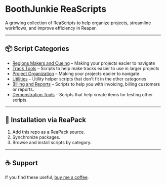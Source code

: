 # BoothJunkie ReaScripts

A growing collection of ReaScripts to help organize projects, streamline workflows, and improve efficiency in Reaper.

---

## 📦 Script Categories

- [Regions Makers and Cueing](./Regions%20Markers%20and%20Cueing/README.md) – Making your projects eacier to navigate
- [Track Tools](./Track%20Tools/README.md) – Scripts to help make tracks easier to use in larger projects
- [Project Organization](./Project%20Organization/README.md) – Making your projects eacier to navigate
- [Utilities](./Utilities/README.md) – Utility helper scripts that don't fit in the other categories
- [Billing and Reports](./Billing%20and%20Reports/README.md) – Scripts to help you with invoicing, billing customers or reports.
- [Demonstration Tools](./Demonstration%20Tools/README.md) – Scripts that help create items for testing other scripts.

---

## 🔧 Installation via ReaPack

1. Add this repo as a ReaPack source.
2. Synchronize packages.
3. Browse and install scripts by category.

---

## ☕ Support

If you find these useful, [buy me a coffee](https://www.buymeacoffee.com/boothjunkie).
